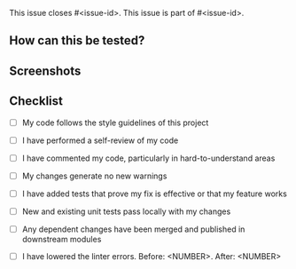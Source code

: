 <!-- Please remove the line that does not fit. -->
<!-- Please also enter the respective issue ID after the #. -->
<!-- E.g.: This issue closes #1. -->
This issue closes #\<issue-id>.
This issue is part of #\<issue-id>.

<!-- Please include a summary of the changes and the related issue. -->
<!-- Please also include relevant motivation and context. -->

## How can this be tested?

<!-- Please describe the manual tests that you ran to verify your changes. -->
<!-- Provide instructions so we can reproduce. --> 

## Screenshots

<!-- If you made changes to the frontend, please add screenshots here. -->
<!-- Ideally make before and after screenshots. -->
<!-- Don't forget to add descriptions to the screenshots. -->

<!-- If no UI changes were made, please state that here. -->

## Checklist

- [ ] My code follows the style guidelines of this project
- [ ] I have performed a self-review of my code
- [ ] I have commented my code, particularly in hard-to-understand areas
- [ ] My changes generate no new warnings
- [ ] I have added tests that prove my fix is effective or that my feature works
- [ ] New and existing unit tests pass locally with my changes
- [ ] Any dependent changes have been merged and published in downstream modules
- [ ] I have lowered the linter errors. Before: \<NUMBER>. After: \<NUMBER>

